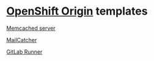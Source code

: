 [OpenShift Origin](https://www.openshift.org/) templates
==============

[Memcached server](memcached)

[MailCatcher](mailcatcher)

[GitLab Runner](gitlab-runner)

